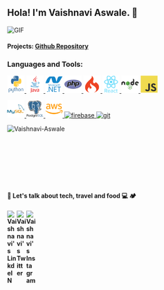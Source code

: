<h2> Hola! I'm Vaishnavi Aswale. 👋</h2>

<img align="center"  width="250" alt="GIF" src="https://media.giphy.com/media/5WILqPq29TyIkVCSej/giphy.gif"/>
 

<h4>Projects: <a href="https://github.com/Vaishnavi-Aswale?tab=repositories"> Github Repository</a></h4>
<p>
 

<h3 align="left">Languages and Tools:</h3>
<p align="left"> 
  <a href="https://www.python.org/" target="_blank"> <img src="https://github.com/devicons/devicon/blob/master/icons/python/python-original-wordmark.svg" alt="webpack" width="40" height="40"/> </a>
 <a href="https://www.java.com/" target="_blank">
  <img src="https://github.com/devicons/devicon/blob/master/icons/java/java-original-wordmark.svg" alt="Java" width="40" height="40"/>
</a>
  <a href="https://webpack.js.org" target="_blank"> <img src="https://github.com/devicons/devicon/blob/master/icons/dot-net/dot-net-plain-wordmark.svg" alt="webpack" width="40" height="40"/> </a>
  <a href="" target="_blank"> <img src="https://github.com/devicons/devicon/blob/master/icons/php/php-original.svg" alt="webpack" width="40" height="40"/> </a>
 <a href="https://codeigniter.com/" target="_blank"> <img src="https://github.com/devicons/devicon/blob/master/icons/codeigniter/codeigniter-plain.svg" alt="codeignitor" width="40" height="40"/> </a>
  <a href="https://reactjs.org/" target="_blank"> <img src="https://raw.githubusercontent.com/devicons/devicon/master/icons/react/react-original-wordmark.svg" alt="react" width="40" height="40"/> </a>  
  <a href="https://nodejs.org" target="_blank"> <img src="https://raw.githubusercontent.com/devicons/devicon/master/icons/nodejs/nodejs-original-wordmark.svg" alt="nodejs" width="40" height="40"/> </a> 
    <a href="https://developer.mozilla.org/en-US/docs/Web/JavaScript" target="_blank"> <img src="https://raw.githubusercontent.com/devicons/devicon/master/icons/javascript/javascript-original.svg" alt="javascript" width="40" height="40"/> </a>

<a href="https://www.mysql.com/" target="_blank"> <img src="https://raw.githubusercontent.com/devicons/devicon/master/icons/mysql/mysql-original-wordmark.svg" alt="mysql" width="40" height="40"/> </a>
<a href="https://www.postgresql.org" target="_blank"> <img src="https://raw.githubusercontent.com/devicons/devicon/master/icons/postgresql/postgresql-original-wordmark.svg" alt="postgresql" width="40" height="40"/> </a> 
 <a href="https://aws.amazon.com/" target="_blank"> <img src="https://github.com/devicons/devicon/blob/master/icons/amazonwebservices/amazonwebservices-plain-wordmark.svg" alt="aws" width="40" height="40"/> </a>
  <a href="https://firebase.google.com/" target="_blank"> <img src="https://www.vectorlogo.zone/logos/firebase/firebase-icon.svg" alt="firebase" width="40" height="40"/> </a> 
    <a href="https://git-scm.com/" target="_blank"> <img src="https://www.vectorlogo.zone/logos/git-scm/git-scm-icon.svg" alt="git" width="40" height="40"/> </a> 
 
<img align="left" src="https://github-readme-stats.vercel.app/api/top-langs/?username=Vaishnavi-Aswale&layout=compact&hide=html" alt="Vaishnavi-Aswale" />

</p>
<br/>
<br/>
<br/>
<br/>
<br/>
<br/>
<p>
<br/>
<h4>💬 Let's talk about tech, travel and food 💻 🏕  <h4>
 </p>
 
<a href="https://www.linkedin.com/in/vaishnavi-aswale/">
  <img align="left" alt="Vaishnavi's LinkdeIN" width="22px" src="https://cdn.jsdelivr.net/npm/simple-icons@v3/icons/linkedin.svg" />
</a>
<a href="https://twitter.com/VaishnaviAswale">
  <img align="left" alt="Vaishnavi's Twitter" width="22px" src="https://cdn.jsdelivr.net/npm/simple-icons@v3/icons/twitter.svg" />
</a>
<a href="https://www.instagram.com/vaishnavi_aswale/">
  <img align="left" alt="Vaishnavi's Instagram" width="22px" src="https://cdn.jsdelivr.net/npm/simple-icons@v3/icons/instagram.svg" />
</a>

